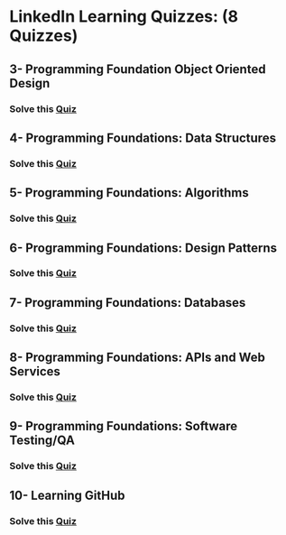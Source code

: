 # LinkedIn Learning Quizzes: (8 Quizzes)

## 3- Programming Foundation Object Oriented Design

### Solve this [Quiz](https://docs.google.com/forms/d/e/1FAIpQLSeAjGOrghFD2YwiRRFU2T7J19t6rugE5KGL5jOuZN1dzWV0qA/viewform?usp=sf_link)

## 4- Programming Foundations: Data Structures

### Solve this [Quiz](https://docs.google.com/forms/d/e/1FAIpQLSe5ug8W1GrOGPbhe5CsqDnRLBT9hGZ47IS6VGJsFMMtwTkUXw/viewform?usp=sf_link)

## 5- Programming Foundations: Algorithms

### Solve this [Quiz](https://docs.google.com/forms/d/e/1FAIpQLSf9dsMT0mhrAf-Wqr-_8pxO3sRsl-cffLyZrXVfzviNznaPCA/viewform)

## 6- Programming Foundations: Design Patterns

### Solve this [Quiz](https://docs.google.com/forms/d/e/1FAIpQLScfWoGyYRhSmAhM5II3_er4ZXzmgjR90Y9tt55_GO-LBxjT_A/viewform)

## 7- Programming Foundations: Databases

### Solve this [Quiz](https://docs.google.com/forms/d/e/1FAIpQLSeziDKK22d8wDAbZ91X8ghFxFT1zTEWViCmVajWiuoNTCfMmA/viewform?usp=sf_link)

## 8- Programming Foundations: APIs and Web Services

### Solve this [Quiz](https://docs.google.com/forms/d/e/1FAIpQLSfI2-UzMi-ZNbxcQCuOdujyWcN6YzKVw3SUuwhPX_ajDPIVUQ/viewform)

## 9- Programming Foundations: Software Testing/QA

### Solve this [Quiz](https://docs.google.com/forms/d/e/1FAIpQLScZQngAITpGMz2ECER5cj_-JIUi3xGe_8-_JqQrQbwjoSS0nA/viewform?usp=sf_link)

## 10- Learning GitHub

### Solve this [Quiz](https://docs.google.com/forms/d/e/1FAIpQLSdVgDQpIvOUk9vUVBYY-ZoHy-nTdUPFUvyXh6oQnODNNOst_w/viewform)
